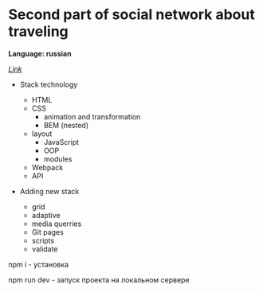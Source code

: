 # **Second part of social network about traveling**


**Language: russian**

*[Link](https://sergey-tsybulkin.github.io/mesto/)*

* Stack technology
  + HTML
  + CSS
    + animation and transformation
    + BEM (nested)
  + layout
	+ JavaScript
    + OOP
    + modules
  + Webpack
  + API

* Adding new stack
	+ grid
	+ adaptive
	+ media querries
	+ Git pages
	+ scripts
  + validate

npm i - установка 

npm run dev - запуск проекта на локальном сервере